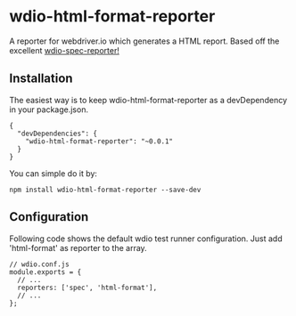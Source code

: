 # wdio-html-format-reporter
A reporter for webdriver.io which generates a HTML report.
Based off the excellent [wdio-spec-reporter!](https://www.npmjs.com/package/wdio-spec-reporter)

## Installation

The easiest way is to keep wdio-html-format-reporter as a devDependency in your package.json.

```
{
  "devDependencies": {
    "wdio-html-format-reporter": "~0.0.1"
  }
}
```

You can simple do it by:

```
npm install wdio-html-format-reporter --save-dev
```


## Configuration
Following code shows the default wdio test runner configuration. Just add 'html-format' as reporter to the array.

```
// wdio.conf.js
module.exports = {
  // ...
  reporters: ['spec', 'html-format'],
  // ...
};
```
